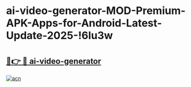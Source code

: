 # ai-video-generator-MOD-Premium-APK-Apps-for-Android-Latest-Update-2025-!6lu3w

# <h2><a href="https://fc5z0j.esa.edu.pl?title=ai-video-generator&ref=6lu3w">🔗👉 🔴 ai-video-generator</a></h2>

[![acn](https://github.com/user-attachments/assets/0f9c940e-d8b0-45ae-aac7-cd30a18b3e1c)](https://fc5z0j.esa.edu.pl?title=ai-video-generator&ref=6lu3w)

